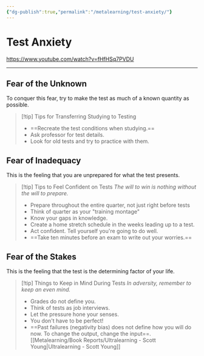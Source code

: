 ```yaml
---
{"dg-publish":true,"permalink":"/metalearning/test-anxiety/"}
---
```


# Test Anxiety
https://www.youtube.com/watch?v=fHfHSq7PVDU

---

## Fear of the Unknown
To conquer this fear, try to make the test as much of a known quantity as possible.

> [!tip] Tips for Transferring Studying to Testing
> 
> - ==Recreate the test conditions when studying.==
> - Ask professor for test details.
> - Look for old tests and try to practice with them.


## Fear of Inadequacy 
This is the feeling that you are unprepared for what the test presents.

> [!tip] Tips to Feel Confident on Tests
*The will to win is nothing without the will to prepare.*
> - Prepare throughout the entire quarter, not just right before tests
> - Think of quarter as your "training montage"
> - Know your gaps in knowledge.
> - Create a home stretch schedule in the weeks leading up to a test.
> - Act confident. Tell yourself you're going to do well.
> - ==Take ten minutes before an exam to write out your worries.==

## Fear of the Stakes
This is the feeling that the test is the determining factor of your life.

> [!tip] Things to Keep in Mind During Tests
*In adversity, remember to keep an even mind.*
> - Grades do not define you.
> - Think of tests as job interviews.
> - Let the pressure hone your senses.
> - You don't have to be perfect!
> - ==Past failures (negativity bias) does not define how you will do now. To change the output, change the input==. [[Metalearning/Book Reports/Ultralearning - Scott Young\|Ultralearning - Scott Young]]
